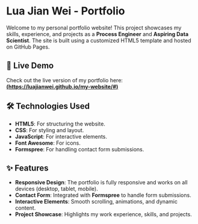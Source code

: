 # Lua Jian Wei - Portfolio

Welcome to my personal portfolio website! This project showcases my skills, experience, and projects as a **Process Engineer** and **Aspiring Data Scientist**. The site is built using a customized HTML5 template and hosted on GitHub Pages.

## 🚀 Live Demo
Check out the live version of my portfolio here:  
[**(https://luajianwei.github.io/my-website/#)**](https://luajianwei.github.io/my-website/#)


## 🛠️ Technologies Used
- **HTML5**: For structuring the website.
- **CSS**: For styling and layout.
- **JavaScript**: For interactive elements.
- **Font Awesome**: For icons.
- **Formspree**: For handling contact form submissions.


## ✨ Features
- **Responsive Design**: The portfolio is fully responsive and works on all devices (desktop, tablet, mobile).
- **Contact Form**: Integrated with **Formspree** to handle form submissions.
- **Interactive Elements**: Smooth scrolling, animations, and dynamic content.
- **Project Showcase**: Highlights my work experience, skills, and projects.

